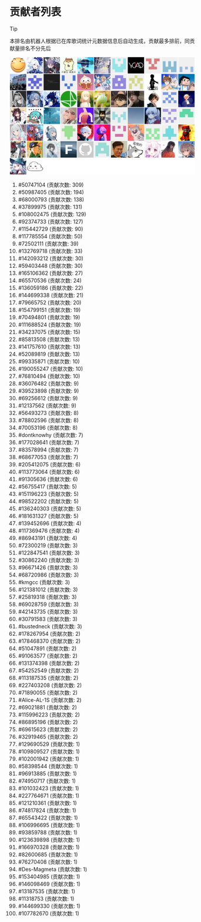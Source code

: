 # 贡献者列表

> [!TIP]
> 本排名由机器人根据已在库歌词统计元数据信息后自动生成，贡献最多排前，同贡献量排名不分先后

![贡献者头像画廊](./CONTRIBUTORS.svg)

1. #50747104 (贡献次数: 309)
2. #50987405 (贡献次数: 194)
3. #68000793 (贡献次数: 138)
4. #37899975 (贡献次数: 131)
5. #108002475 (贡献次数: 129)
6. #92374733 (贡献次数: 127)
7. #115442729 (贡献次数: 90)
8. #117785554 (贡献次数: 50)
9. #72502111 (贡献次数: 39)
10. #132769718 (贡献次数: 33)
11. #142093212 (贡献次数: 30)
12. #59403448 (贡献次数: 30)
13. #165106362 (贡献次数: 27)
14. #65570536 (贡献次数: 24)
15. #136059186 (贡献次数: 22)
16. #144699338 (贡献次数: 21)
17. #79665752 (贡献次数: 20)
18. #154799151 (贡献次数: 19)
19. #70494801 (贡献次数: 19)
20. #111688524 (贡献次数: 19)
21. #34237075 (贡献次数: 15)
22. #85813508 (贡献次数: 13)
23. #141757610 (贡献次数: 13)
24. #52089819 (贡献次数: 13)
25. #99335871 (贡献次数: 10)
26. #190055247 (贡献次数: 10)
27. #76810494 (贡献次数: 10)
28. #36076482 (贡献次数: 9)
29. #39523898 (贡献次数: 9)
30. #69256612 (贡献次数: 9)
31. #12137562 (贡献次数: 9)
32. #56493273 (贡献次数: 8)
33. #78802596 (贡献次数: 8)
34. #70053196 (贡献次数: 8)
35. #dontknowhy (贡献次数: 7)
36. #177028641 (贡献次数: 7)
37. #83578994 (贡献次数: 7)
38. #68677053 (贡献次数: 7)
39. #205412075 (贡献次数: 6)
40. #113773064 (贡献次数: 6)
41. #91305636 (贡献次数: 6)
42. #56755417 (贡献次数: 5)
43. #151196223 (贡献次数: 5)
44. #98522202 (贡献次数: 5)
45. #136240303 (贡献次数: 5)
46. #181631327 (贡献次数: 5)
47. #139452696 (贡献次数: 4)
48. #117369476 (贡献次数: 4)
49. #86943191 (贡献次数: 4)
50. #72300219 (贡献次数: 3)
51. #122847541 (贡献次数: 3)
52. #30862240 (贡献次数: 3)
53. #96671426 (贡献次数: 3)
54. #68720986 (贡献次数: 3)
55. #kmgcc (贡献次数: 3)
56. #121381012 (贡献次数: 3)
57. #25819318 (贡献次数: 3)
58. #69028759 (贡献次数: 3)
59. #42143735 (贡献次数: 3)
60. #30791583 (贡献次数: 3)
61. #bustedneck (贡献次数: 3)
62. #178267954 (贡献次数: 2)
63. #178468370 (贡献次数: 2)
64. #51047891 (贡献次数: 2)
65. #91063577 (贡献次数: 2)
66. #131374398 (贡献次数: 2)
67. #54252549 (贡献次数: 2)
68. #113187535 (贡献次数: 2)
69. #227403208 (贡献次数: 2)
70. #71890055 (贡献次数: 2)
71. #Alice-AL-1S (贡献次数: 2)
72. #69021881 (贡献次数: 2)
73. #115996223 (贡献次数: 2)
74. #86895196 (贡献次数: 2)
75. #69615623 (贡献次数: 2)
76. #32919465 (贡献次数: 2)
77. #129690529 (贡献次数: 1)
78. #109809527 (贡献次数: 1)
79. #102001942 (贡献次数: 1)
80. #58398544 (贡献次数: 1)
81. #96913885 (贡献次数: 1)
82. #74950717 (贡献次数: 1)
83. #101032423 (贡献次数: 1)
84. #227764671 (贡献次数: 1)
85. #121210361 (贡献次数: 1)
86. #74817824 (贡献次数: 1)
87. #65543422 (贡献次数: 1)
88. #106996695 (贡献次数: 1)
89. #93859788 (贡献次数: 1)
90. #123639898 (贡献次数: 1)
91. #166970328 (贡献次数: 1)
92. #82600685 (贡献次数: 1)
93. #76270408 (贡献次数: 1)
94. #Des-Magmeta (贡献次数: 1)
95. #153404985 (贡献次数: 1)
96. #146098469 (贡献次数: 1)
97. #13187535 (贡献次数: 1)
98. #11318753 (贡献次数: 1)
99. #144699330 (贡献次数: 1)
100. #107782670 (贡献次数: 1)

